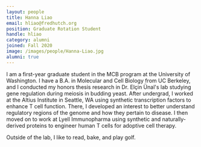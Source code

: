 ```yaml
---
layout: people
title: Hanna Liao
email: hliao@fredhutch.org
position: Graduate Rotation Student
handle: hliao
category: alumni
joined: Fall 2020
image: /images/people/Hanna-Liao.jpg
alumni: true
---
```


I am a first-year graduate student in the MCB program at the University of Washington. I have a B.A. in Molecular and Cell Biology from UC Berkeley, and I conducted my honors thesis research in Dr. Elçin Ünal's lab studying gene regulation during meiosis in budding yeast. After undergrad, I worked at the Altius Institute in Seattle, WA using synthetic transcription factors to enhance T cell function. There, I developed an interest to better understand regulatory regions of the genome and how they pertain to disease. I then moved on to work at Lyell Immunopharma using synthetic and naturally-derived proteins to engineer human T cells for adoptive cell therapy.

Outside of the lab, I like to read, bake, and play golf.
